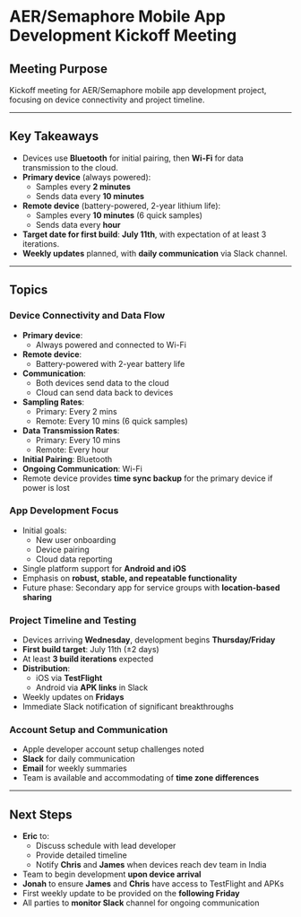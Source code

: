 # AER/Semaphore Mobile App Development Kickoff Meeting

## Meeting Purpose
Kickoff meeting for AER/Semaphore mobile app development project, focusing on device connectivity and project timeline.

---

## Key Takeaways
- Devices use **Bluetooth** for initial pairing, then **Wi-Fi** for data transmission to the cloud.
- **Primary device** (always powered):
  - Samples every **2 minutes**
  - Sends data every **10 minutes**
- **Remote device** (battery-powered, 2-year lithium life):
  - Samples every **10 minutes** (6 quick samples)
  - Sends data every **hour**
- **Target date for first build**: **July 11th**, with expectation of at least 3 iterations.
- **Weekly updates** planned, with **daily communication** via Slack channel.

---

## Topics

### Device Connectivity and Data Flow
- **Primary device**:
  - Always powered and connected to Wi-Fi
- **Remote device**:
  - Battery-powered with 2-year battery life
- **Communication**:
  - Both devices send data to the cloud
  - Cloud can send data back to devices
- **Sampling Rates**:
  - Primary: Every 2 mins
  - Remote: Every 10 mins (6 quick samples)
- **Data Transmission Rates**:
  - Primary: Every 10 mins
  - Remote: Every hour
- **Initial Pairing**: Bluetooth
- **Ongoing Communication**: Wi-Fi
- Remote device provides **time sync backup** for the primary device if power is lost

### App Development Focus
- Initial goals:
  - New user onboarding
  - Device pairing
  - Cloud data reporting
- Single platform support for **Android and iOS**
- Emphasis on **robust, stable, and repeatable functionality**
- Future phase: Secondary app for service groups with **location-based sharing**

### Project Timeline and Testing
- Devices arriving **Wednesday**, development begins **Thursday/Friday**
- **First build target**: July 11th (±2 days)
- At least **3 build iterations** expected
- **Distribution**:
  - iOS via **TestFlight**
  - Android via **APK links** in Slack
- Weekly updates on **Fridays**
- Immediate Slack notification of significant breakthroughs

### Account Setup and Communication
- Apple developer account setup challenges noted
- **Slack** for daily communication
- **Email** for weekly summaries
- Team is available and accommodating of **time zone differences**

---

## Next Steps
- **Eric** to:
  - Discuss schedule with lead developer
  - Provide detailed timeline
  - Notify **Chris** and **James** when devices reach dev team in India
- Team to begin development **upon device arrival**
- **Jonah** to ensure **James** and **Chris** have access to TestFlight and APKs
- First weekly update to be provided on the **following Friday**
- All parties to **monitor Slack** channel for ongoing communication
